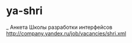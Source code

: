 ya-shri
=======

_
Анкета Школы разработки интерфейсов http://company.yandex.ru/job/vacancies/shri.xml